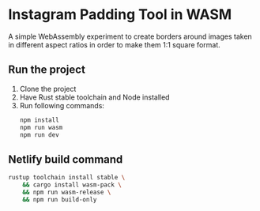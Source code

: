 # Instagram Padding Tool in WASM

A simple WebAssembly experiment to create borders around images taken in different aspect ratios in order to make them 1:1 square format.

## Run the project
1. Clone the project
2. Have Rust stable toolchain and Node installed
3. Run following commands:
    ```sh
    npm install
    npm run wasm
    npm run dev
    ```

## Netlify build command
```sh
rustup toolchain install stable \ 
    && cargo install wasm-pack \ 
    && npm run wasm-release \ 
    && npm run build-only
```